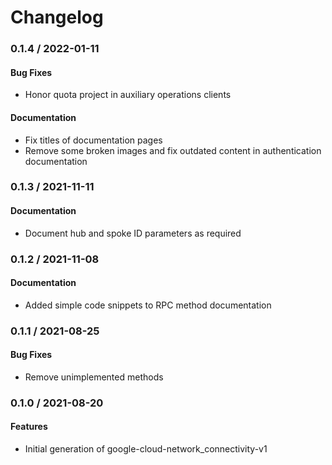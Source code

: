 # Changelog

### 0.1.4 / 2022-01-11

#### Bug Fixes

* Honor quota project in auxiliary operations clients

#### Documentation

* Fix titles of documentation pages
* Remove some broken images and fix outdated content in authentication documentation

### 0.1.3 / 2021-11-11

#### Documentation

* Document hub and spoke ID parameters as required

### 0.1.2 / 2021-11-08

#### Documentation

* Added simple code snippets to RPC method documentation

### 0.1.1 / 2021-08-25

#### Bug Fixes

* Remove unimplemented methods

### 0.1.0 / 2021-08-20

#### Features

* Initial generation of google-cloud-network_connectivity-v1
